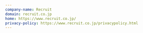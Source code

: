 ```yaml
---
company-name: Recruit
domain: recruit.co.jp
home: https://www.recruit.co.jp/
privacy-policy: https://www.recruit.co.jp/privacypolicy.html
---
```




